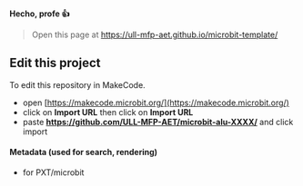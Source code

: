 **Hecho, profe :+1:**

> Open this page at <https://ull-mfp-aet.github.io/microbit-template/>

## Edit this project

To edit this repository in MakeCode.

* open [https://makecode.microbit.org/](https://makecode.microbit.org/)
* click on **Import URL** then click on **Import URL**
* paste **https://github.com/ULL-MFP-AET/microbit-alu-XXXX/** and click import

#### Metadata (used for search, rendering)

* for PXT/microbit


<script src="https://makecode.com/gh-pages-embed.js">
</script>
<script>makeCodeRender("{{ site.makecode.home_url }}", "{{ site.github.owner_name }}/{{ site.github.repository_name }}");
</script>
